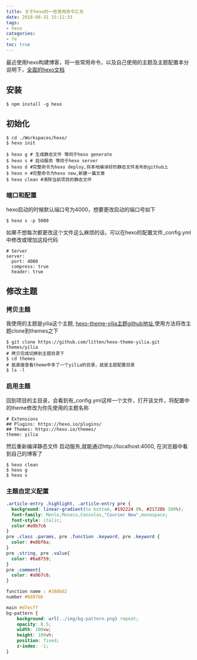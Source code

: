 ```yaml
---
title: 关于hexo的一些常用命令汇总
date: 2018-08-31 15:12:33
tags: 
- hexo
categories:
- fe
toc: true
---
```

最近使用hexo构建博客，将一些常用命令，以及自己使用的主题及主题配置本分说明下，[全面的hexo文档](https://hexo.io/zh-cn/docs/)

<!-- more -->

## 安装
```shell
$ npm install -g hexo
```

## 初始化
```shell
$ cd ./Workspaces/hexo/
$ hexo init
```
```shell
$ hexo g # 生成静态文件 等同于hexo generate 
$ hexo s # 启动服务 等同于hexo server
$ hexo d #完整命令为hexo deploy,将本地编译好的静态文件发布到github上
$ hexo n #完整命令为hexo new,新建一篇文章
$ hexo clean #清除当前项目的静态文件
```
### 端口和配置
hexo启动的时候默认端口号为4000，想要更改启动的端口号如下
```shell
$ hexo s -p 5000
```
如果不想每次都更改这个文件这么麻烦的话，可以在hexo的配置文件_config.yml中修改或增加这段代码
```shell 
# Server
server:
  port: 4000
  compress: true
  header: true

```
## 修改主题
### 拷贝主题
我使用的主题是yilia这个主题, [hexo-theme-yilia主题github地址](https://github.com/litten/hexo-theme-yilia.git),使用方法将改主题clone到themes之下
```shell
$ git clone https://github.com/litten/hexo-theme-yilia.git themes/yilia
# 拷贝完成切换到主题目录下
$ cd themes 
# 能直接查看theme中多了一个yilia的目录，就是主题配置目录
$ ls -l 
```
### 启用主题
回到项目的主目录，会看到有_config.yml这样一个文件，打开该文件，将配置中的theme修改为你先使用的主题名称
```shell
# Extensions
## Plugins: https://hexo.io/plugins/
## Themes: https://hexo.io/themes/
theme: yilia
```
然后重新编译静态文件 启动服务,就能通过http://localhost:4000, 在浏览器中看到自己的博客了
```shell
$ hexo clean
$ hexo g
$ hexo s
```
### 主题自定义配置
```css
.article-entry .highlight, .article-entry pre {
  background: linear-gradient(to bottom, #192224 0%, #21728b 100%);
  font-family: Menlo,Monaco,Consolas,"Courier New",monospace;
  font-style: italic;
  color:#a9b7c6
}
pre .class .params, pre .function .keyword, pre .keyword {
  color: #e8bf6a;
}
pre .string, pre .value{
  color: #6a8759;
}
pre .comment{
  color: #a9b7c6;
}

function name : #268bd2
number #6897bb

main #d7ecff
bg-pattern {
    background: url(../img/bg-pattern.png) repeat;
    opacity: 0.5;
    width: 100vw;
    height: 100vh;
    position: fixed;
    z-index: -1;
}
```